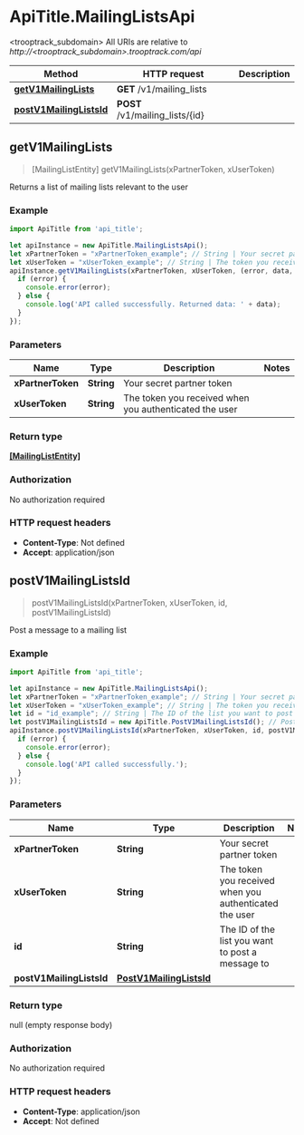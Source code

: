 # ApiTitle.MailingListsApi
<trooptrack_subdomain>
All URIs are relative to *http://<trooptrack_subdomain>.trooptrack.com/api*

Method | HTTP request | Description
------------- | ------------- | -------------
[**getV1MailingLists**](MailingListsApi.md#getV1MailingLists) | **GET** /v1/mailing_lists | 
[**postV1MailingListsId**](MailingListsApi.md#postV1MailingListsId) | **POST** /v1/mailing_lists/{id} | 



## getV1MailingLists

> [MailingListEntity] getV1MailingLists(xPartnerToken, xUserToken)



Returns a list of mailing lists relevant to the user

### Example

```javascript
import ApiTitle from 'api_title';

let apiInstance = new ApiTitle.MailingListsApi();
let xPartnerToken = "xPartnerToken_example"; // String | Your secret partner token
let xUserToken = "xUserToken_example"; // String | The token you received when you authenticated the user
apiInstance.getV1MailingLists(xPartnerToken, xUserToken, (error, data, response) => {
  if (error) {
    console.error(error);
  } else {
    console.log('API called successfully. Returned data: ' + data);
  }
});
```

### Parameters


Name | Type | Description  | Notes
------------- | ------------- | ------------- | -------------
 **xPartnerToken** | **String**| Your secret partner token | 
 **xUserToken** | **String**| The token you received when you authenticated the user | 

### Return type

[**[MailingListEntity]**](MailingListEntity.md)

### Authorization

No authorization required

### HTTP request headers

- **Content-Type**: Not defined
- **Accept**: application/json


## postV1MailingListsId

> postV1MailingListsId(xPartnerToken, xUserToken, id, postV1MailingListsId)



Post a message to a mailing list

### Example

```javascript
import ApiTitle from 'api_title';

let apiInstance = new ApiTitle.MailingListsApi();
let xPartnerToken = "xPartnerToken_example"; // String | Your secret partner token
let xUserToken = "xUserToken_example"; // String | The token you received when you authenticated the user
let id = "id_example"; // String | The ID of the list you want to post a message to
let postV1MailingListsId = new ApiTitle.PostV1MailingListsId(); // PostV1MailingListsId | 
apiInstance.postV1MailingListsId(xPartnerToken, xUserToken, id, postV1MailingListsId, (error, data, response) => {
  if (error) {
    console.error(error);
  } else {
    console.log('API called successfully.');
  }
});
```

### Parameters


Name | Type | Description  | Notes
------------- | ------------- | ------------- | -------------
 **xPartnerToken** | **String**| Your secret partner token | 
 **xUserToken** | **String**| The token you received when you authenticated the user | 
 **id** | **String**| The ID of the list you want to post a message to | 
 **postV1MailingListsId** | [**PostV1MailingListsId**](PostV1MailingListsId.md)|  | 

### Return type

null (empty response body)

### Authorization

No authorization required

### HTTP request headers

- **Content-Type**: application/json
- **Accept**: Not defined

